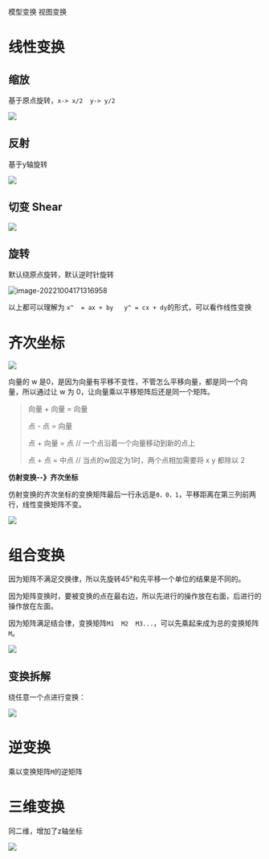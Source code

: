 模型变换  视图变换

<!-- more -->

# 线性变换

## 缩放

基于原点旋转，`x-> x/2  y-> y/2`

![](https://meteor-pic.oss-cn-shenzhen.aliyuncs.com/image/20221004164553.png)

## 反射

基于y轴旋转

![](https://meteor-pic.oss-cn-shenzhen.aliyuncs.com/image/20221004165553.png)

## 切变 Shear

![](https://meteor-pic.oss-cn-shenzhen.aliyuncs.com/image/20221004170124.png)

## 旋转

默认绕原点旋转，默认逆时针旋转

![image-20221004171316958](E:\document\project\blogSource\docs\07.xr\00.计算机图形学\assets\image-20221004171316958.png)



以上都可以理解为 `x^  = ax + by   y^ = cx + dy`的形式，可以看作线性变换



# 齐次坐标

![](https://meteor-pic.oss-cn-shenzhen.aliyuncs.com/image/20221004175013.png)

向量的 w 是0，是因为向量有平移不变性，不管怎么平移向量，都是同一个向量，所以通过让 w 为 0，让向量乘以平移矩阵后还是同一个矩阵。

> 向量 + 向量 = 向量
>
> 点 - 点 = 向量  
>
> 点 + 向量 = 点   // 一个点沿着一个向量移动到新的点上
>
> 点 + 点 = 中点  // 当点的w固定为1时，两个点相加需要将 x y 都除以 2



**仿射变换--》齐次坐标**

仿射变换的齐次坐标的变换矩阵最后一行永远是`0，0，1`，平移距离在第三列前两行，线性变换矩阵不变。

![](https://meteor-pic.oss-cn-shenzhen.aliyuncs.com/image/20221004180445.png)

# 组合变换

因为矩阵不满足交换律，所以先旋转45°和先平移一个单位的结果是不同的。

因为矩阵变换时，要被变换的点在最右边，所以先进行的操作放在右面，后进行的操作放在左面。

因为矩阵满足结合律，变换矩阵`M1  M2  M3...`，可以先乘起来成为总的变换矩阵`M`。

![](https://meteor-pic.oss-cn-shenzhen.aliyuncs.com/image/20221004181858.png)

## 变换拆解

绕任意一个点进行变换：

![](https://meteor-pic.oss-cn-shenzhen.aliyuncs.com/image/20221004182702.png)

# 逆变换

乘以变换矩阵`M`的逆矩阵



# 三维变换

同二维，增加了z轴坐标

![](https://meteor-pic.oss-cn-shenzhen.aliyuncs.com/image/20221004183208.png)